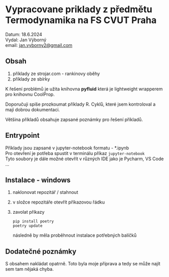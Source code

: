 # Vypracovane priklady z předmětu Termodynamika na FS CVUT Praha

Datum: 18.6.2024   
Vydal: Jan Výborný   
email: jan.vyborny2@gmail.com   

## Obsah

1. příklady ze strojar.com - rankinovy oběhy
2. příklady ze sbírky

K řešení problémů je užita knihovna **pyfluid** která je lightweight wrapperem pro knihovnu CoolProp.

Doporučuji spíše prozkoumat příklady R. Cyklů, které jsem kontroloval a mají dobrou dokumentaci.

Většina příkladů obsahuje zapsané poznámky pro řešení příkladů.

## Entrypoint

Příklady jsou zapsané v jupyter-notebook formatu - *.ipynb   
Pro otevření je potřeba spustit v terminálu příkaz `jupyter-notebook`   
Tyto soubory je dále možné otevřít v různých IDE jako je Pycharm, VS Code ...

## Instalace - windows

1. naklonovat repozitář / stahnout
2. v složce repozitáře otevřít příkazovou řádku
3. zavolat příkazy

   ```
   pip install poetry
   poetry update
   ```

   následně by měla proběhnout instalace potřebných balíčků
 
## Dodatečné poznámky

S obsahem nakládat opatrně. Toto byla moje příprava a tedy se může najít sem tam nějaká chyba.